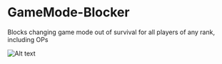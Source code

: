 # GameMode-Blocker
Blocks changing game mode out of survival for all players of any rank, including OPs

![Alt text](https://i.imgur.com/ktKIr9q.png "Change Rejected")
